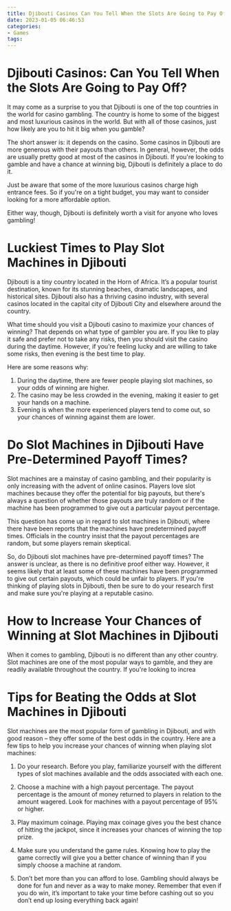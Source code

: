 ```yaml
---
title: Djibouti Casinos Can You Tell When the Slots Are Going to Pay Off 
date: 2023-01-05 06:46:53
categories:
- Games
tags:
---
```



#  Djibouti Casinos: Can You Tell When the Slots Are Going to Pay Off? 

It may come as a surprise to you that Djibouti is one of the top countries in the world for casino gambling. The country is home to some of the biggest and most luxurious casinos in the world. But with all of those casinos, just how likely are you to hit it big when you gamble? 

The short answer is: it depends on the casino. Some casinos in Djibouti are more generous with their payouts than others. In general, however, the odds are usually pretty good at most of the casinos in Djibouti. If you're looking to gamble and have a chance at winning big, Djibouti is definitely a place to do it. 

Just be aware that some of the more luxurious casinos charge high entrance fees. So if you're on a tight budget, you may want to consider looking for a more affordable option. 

Either way, though, Djibouti is definitely worth a visit for anyone who loves gambling!

#  Luckiest Times to Play Slot Machines in Djibouti 

Djibouti is a tiny country located in the Horn of Africa. It’s a popular tourist destination, known for its stunning beaches, dramatic landscapes, and historical sites. Djibouti also has a thriving casino industry, with several casinos located in the capital city of Djibouti City and elsewhere around the country.

What time should you visit a Djibouti casino to maximize your chances of winning? That depends on what type of gambler you are. If you like to play it safe and prefer not to take any risks, then you should visit the casino during the daytime. However, if you’re feeling lucky and are willing to take some risks, then evening is the best time to play.

Here are some reasons why: 

1) During the daytime, there are fewer people playing slot machines, so your odds of winning are higher. 
2) The casino may be less crowded in the evening, making it easier to get your hands on a machine. 
3) Evening is when the more experienced players tend to come out, so your chances of winning against them are lower.

#  Do Slot Machines in Djibouti Have Pre-Determined Payoff Times? 

Slot machines are a mainstay of casino gambling, and their popularity is only increasing with the advent of online casinos. Players love slot machines because they offer the potential for big payouts, but there's always a question of whether those payouts are truly random or if the machine has been programmed to give out a particular payout percentage. 

This question has come up in regard to slot machines in Djibouti, where there have been reports that the machines have predetermined payoff times. Officials in the country insist that the payout percentages are random, but some players remain skeptical. 

So, do Djibouti slot machines have pre-determined payoff times? The answer is unclear, as there is no definitive proof either way. However, it seems likely that at least some of these machines have been programmed to give out certain payouts, which could be unfair to players. If you're thinking of playing slots in Djibouti, then be sure to do your research first and make sure you're playing at a reputable casino.

#  How to Increase Your Chances of Winning at Slot Machines in Djibouti 

When it comes to gambling, Djibouti is no different than any other country. Slot machines are one of the most popular ways to gamble, and they are readily available throughout the country. If you're looking to increa

#  Tips for Beating the Odds at Slot Machines in Djibouti

Slot machines are the most popular form of gambling in Djibouti, and with good reason – they offer some of the best odds in the country. Here are a few tips to help you increase your chances of winning when playing slot machines:

1. Do your research. Before you play, familiarize yourself with the different types of slot machines available and the odds associated with each one.

2. Choose a machine with a high payout percentage. The payout percentage is the amount of money returned to players in relation to the amount wagered. Look for machines with a payout percentage of 95% or higher.

3. Play maximum coinage. Playing max coinage gives you the best chance of hitting the jackpot, since it increases your chances of winning the top prize.

4. Make sure you understand the game rules. Knowing how to play the game correctly will give you a better chance of winning than if you simply choose a machine at random.

5. Don’t bet more than you can afford to lose. Gambling should always be done for fun and never as a way to make money. Remember that even if you do win, it’s important to take your time before cashing out so you don’t end up losing everything back again!